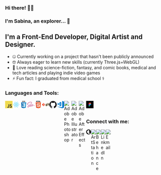 ### Hi there! 🖖🏼
### I'm Sabina, an explorer... 🚀


## I'm a Front-End Developer, Digital Artist and Designer.

- 🤐 Currently working on a project that hasn't been publicly announced
- 🤓 Always eager to learn new skills (currently Three.js+WebGL)
- 💜 Love reading science-fiction, fantasy, and comic books, medical and tech articles and playing indie video games
- ⚡ Fun fact: I graduated from medical school ⚕️


### Languages and Tools:

<img align="left" alt="JavaScript" width="24px" src="https://raw.githubusercontent.com/github/explore/80688e429a7d4ef2fca1e82350fe8e3517d3494d/topics/javascript/javascript.png" />
<img align="left" alt="React" width="24px" src="https://raw.githubusercontent.com/github/explore/80688e429a7d4ef2fca1e82350fe8e3517d3494d/topics/react/react.png" />
<img align="left" alt="CSS3" width="24px" src="https://raw.githubusercontent.com/github/explore/80688e429a7d4ef2fca1e82350fe8e3517d3494d/topics/css/css.png" />
<img align="left" alt="Sass" width="24px" src="https://raw.githubusercontent.com/github/explore/80688e429a7d4ef2fca1e82350fe8e3517d3494d/topics/sass/sass.png" />
<img align="left" alt="HTML5" width="24px" src="https://raw.githubusercontent.com/github/explore/80688e429a7d4ef2fca1e82350fe8e3517d3494d/topics/html/html.png" />
<img align="left" alt="Git" width="24px" src="https://raw.githubusercontent.com/github/explore/80688e429a7d4ef2fca1e82350fe8e3517d3494d/topics/git/git.png" />
<img align="left" alt="GitHub" width="24px" src="https://raw.githubusercontent.com/github/explore/78df643247d429f6cc873026c0622819ad797942/topics/github/github.png" />
<img align="left" alt="Visual Studio Code" width="24px" src="https://raw.githubusercontent.com/github/explore/80688e429a7d4ef2fca1e82350fe8e3517d3494d/topics/visual-studio-code/visual-studio-code.png" />
<img align="left" alt="Adobe Photoshop" width="24px" src="https://cdn.jsdelivr.net/npm/simple-icons@v3/icons/adobephotoshop.svg" />
<img align="left" alt="Adobe Illustrator" width="24px" src="https://cdn.jsdelivr.net/npm/simple-icons@v3/icons/adobeillustrator.svg" />
<img align="left" alt="Adobe After Effects" width="24px" src="https://cdn.jsdelivr.net/npm/simple-icons@v3/icons/adobeaftereffects.svg" />
<img align="left" alt="Figma" width="24px" src="https://raw.githubusercontent.com/github/explore/05d0f0dfceafd861bdf2b53559399dae7b2e2d8b/topics/figma/figma.png" />
<br />
<br />

### Connect with me:

[<img align="left" alt="Website" width="16px" src="https://raw.githubusercontent.com/iconic/open-iconic/master/svg/globe.svg" />][website]
[<img align="left" alt="ArtStation" width="16px" src="https://cdn.jsdelivr.net/npm/simple-icons@v3/icons/artstation.svg" />][artstation]
[<img align="left" alt="Behance" width="16px" src="https://cdn.jsdelivr.net/npm/simple-icons@v3/icons/behance.svg" />][behance]
[<img align="left" alt="LinkedIn" width="16px" src="https://cdn.jsdelivr.net/npm/simple-icons@v3/icons/linkedin.svg" />][linkedin]
[<img align="left" alt="Email" width="16px" src="https://cdn.jsdelivr.net/npm/simple-icons@v3/icons/gmail.svg" />][email]

[website]: https://sabinaabbasova-new.netlify.app
[artstation]: https://www.artstation.com/sabinaabbasova
[behance]: https://www.behance.net/sabinaabbasova
[linkedin]: https://www.linkedin.com/in/sabinaabbasova
[email]: mailto:sabina.abbasova2909@gmail.com
